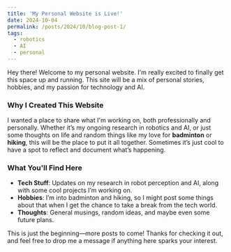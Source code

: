 ```yaml
---
title: 'My Personal Website is Live!'
date: 2024-10-04
permalink: /posts/2024/10/blog-post-1/
tags:
  - robotics
  - AI
  - personal
---
```


Hey there! Welcome to my personal website. I'm really excited to finally get this space up and running. This site will be a mix of personal stories, hobbies, and my passion for technology and AI.

### Why I Created This Website

I wanted a place to share what I'm working on, both professionally and personally. Whether it’s my ongoing research in robotics and AI, or just some thoughts on life and random things like my love for **badminton** or **hiking**, this will be the place to put it all together. Sometimes it’s just cool to have a spot to reflect and document what’s happening.

### What You'll Find Here

- **Tech Stuff**: Updates on my research in robot perception and AI, along with some cool projects I’m working on.
- **Hobbies**: I’m into badminton and hiking, so I might post some things about that when I get the chance to take a break from the tech world.
- **Thoughts**: General musings, random ideas, and maybe even some future plans.

This is just the beginning—more posts to come! Thanks for checking it out, and feel free to drop me a message if anything here sparks your interest.
